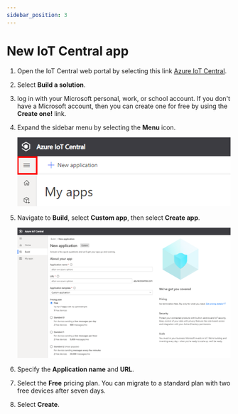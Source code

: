 ```yaml
---
sidebar_position: 3
---
```


# New IoT Central app

1. Open the IoT Central web portal by selecting this link [Azure IoT Central](https://azure.microsoft.com/services/iot-central).

1. Select **Build a solution**.

1. log in with your Microsoft personal, work, or school account. If you don't have a Microsoft account, then you can create one for free by using the **Create one!** link.

1. Expand the sidebar menu by selecting the **Menu** icon.

    ![Diagram that shows how to expand the sidebar menu.](img/menu.png)

1. Navigate to **Build**, select **Custom app**, then select **Create app**.

    ![Screenshot that shows how to create custom app.](img/new-application.png)

1. Specify the **Application name** and **URL**.

1. Select the **Free** pricing plan. You can migrate to a standard plan with two free devices after seven days.

1. Select **Create**.
